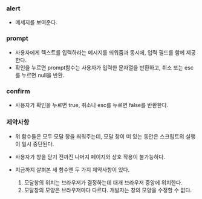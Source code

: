 ### alert

- 메세지를 보여준다.

### prompt

- 사용자에게 텍스트를 입력하라는 메시지를 띄워줌과 동시에, 입력 필드를 함께 제공한다.
- 확인을 누르면 prompt함수는 사용자가 입력한 문자열을 반환하고, 취소 또는 esc를 누르면 null을 반환.

### confirm

- 사용자가 확인을 누르면 true, 취소나 esc를 누르면 false를 반환한다.

### 제약사항

- 위 함수들은 모두 모달 창을 띄워주는데, 모달 창이 떠 있는 동안은 스크립트의 실행이 일시 중단된다.
- 사용자가 창을 닫기 전까진 나머지 페이지와 상호 작용이 불가능하다.

- 지금까지 살펴본 세 함수엔 두 가지 제약사항이 있다.

  1. 모달창의 위치는 브라우저가 결정하는데 대개 브라우저 중앙에 위치한다.
  2. 모달창의 모양은 브라우저마다 다르다. 개발자는 창의 모양을 수정할 수 없다.
